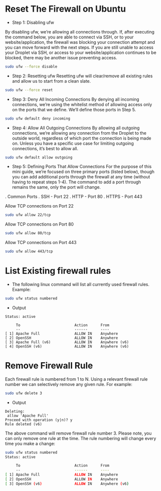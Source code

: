 # Reset The Firewall on Ubuntu
- Step 1: Disabling ufw

By disabling ufw, we’re allowing all connections through. If, after executing the command below, you are able to connect via SSH, or to your website/application, the firewall was blocking your connection attempt and you can move forward with the next steps. If you are still unable to access your Droplet via SSH, or access to your website/application continues to be blocked, there may be another issue preventing access.

```bash
sudo ufw --force disable
```
- Step 2: Resetting ufw
Resetting ufw will clear/remove all existing rules and allow us to start from a clean slate.
```bash
sudo ufw --force reset
```
- Step 3: Deny All Incoming Connections
By denying all incoming connections, we’re using the whitelist method of allowing access only on the ports that we define. We’ll define those ports in Step 5.

```bash
sudo ufw default deny incoming
```
- Step 4: Allow All Outgoing Connections
By allowing all outgoing connections, we’re allowing any connection from the Droplet to the outside world, regardless of which port the connection is being made on. Unless you have a specific use case for limiting outgoing connections, it’s best to allow all.

```bash
sudo ufw default allow outgoing
```
- Step 5: Defining Ports That Allow Connections
For the purpose of this mini guide, we’re focused on three primary ports (listed below), though you can add additional ports through the firewall at any time (without having to repeat steps 1-4). The command to add a port through remains the same, only the port will change.

. Common Ports
. SSH - Port 22
. HTTP - Port 80
. HTTPS - Port 443

Allow TCP connections on Port 22

```bash
sudo ufw allow 22/tcp
```
Allow TCP connections on Port 80
```bash
sudo ufw allow 80/tcp
```
Allow TCP connections on Port 443
```bash
sudo ufw allow 443/tcp
```





# List Existing firewall rules
- The following linux command will list all currently used firewall rules. Example:

```bash
sudo ufw status numbered
```
- Output
```
Status: active

     To                         Action      From
     --                         ------      ----
[ 1] Apache Full                ALLOW IN    Anywhere                  
[ 2] OpenSSH                    ALLOW IN    Anywhere                  
[ 3] Apache Full (v6)           ALLOW IN    Anywhere (v6)             
[ 4] OpenSSH (v6)               ALLOW IN    Anywhere (v6)
```
# Remove Firewall Rule

Each firewall rule is numbered from 1 to N. Using a relevant firewall rule number we can selectively remove any given rule. For example:

```bash
sudo ufw delete 3
```
- Output
```
Deleting:
 allow 'Apache Full'
Proceed with operation (y|n)? y
Rule deleted (v6)
```

The above command will remove firewall rule number 3. Please note, you can only remove one rule at the time. The rule numbering will change every time you make a change:

```bash
sudo ufw status numbered
Status: active

     To                         Action      From
     --                         ------      ----
[ 1] Apache Full                ALLOW IN    Anywhere                  
[ 2] OpenSSH                    ALLOW IN    Anywhere                  
[ 3] OpenSSH (v6)               ALLOW IN    Anywhere (v6)
```
